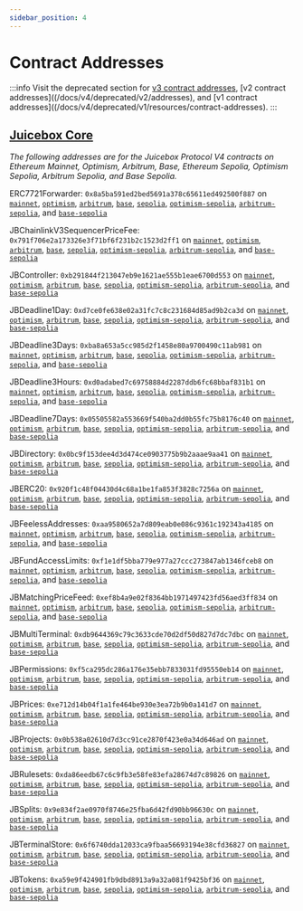 ```yaml
---
sidebar_position: 4
---
```


# Contract Addresses

:::info
Visit the deprecated section for [v3 contract addresses](/docs/v4/deprecated/v3/resources/addresses), [v2 contract addresses]((/docs/v4/deprecated/v2/addresses), and [v1 contract addresses]((/docs/v4/deprecated/v1/resources/contract-addresses).
:::

## [Juicebox Core](/docs/v4/api/core)

_The following addresses are for the Juicebox Protocol V4 contracts on Ethereum Mainnet, Optimism, Arbitrum, Base, Ethereum Sepolia, Optimism Sepolia, Arbitrum Sepolia, and Base Sepolia._

ERC7721Forwarder: `0x8a5ba591ed2bed5691a378c65611ed492500f887` on [`mainnet`](https://etherscan.io/address/0x8a5ba591ed2bed5691a378c65611ed492500f887), [`optimism`](https://optimistic.etherscan.io/address/0x8a5ba591ed2bed5691a378c65611ed492500f887), [`arbitrum`](https://arbiscan.io/address/0x8a5ba591ed2bed5691a378c65611ed492500f887), [`base`](https://basescan.org/address/0x8a5ba591ed2bed5691a378c65611ed492500f887), [`sepolia`](https://sepolia.etherscan.io/address/0x8a5ba591ed2bed5691a378c65611ed492500f887), [`optimism-sepolia`](https://sepolia.optimism.io/address/0x8a5ba591ed2bed5691a378c65611ed492500f887), [`arbitrum-sepolia`](https://sepolia.arbiscan.io/address/0x8a5ba591ed2bed5691a378c65611ed492500f887), and [`base-sepolia`](https://sepolia.basescan.org/address/0x8a5ba591ed2bed5691a378c65611ed492500f887)

JBChainlinkV3SequencerPriceFee: `0x791f706e2a173326e3f71bf6f231b2c1523d2ff1` on [`mainnet`](https://etherscan.io/address/0x791f706e2a173326e3f71bf6f231b2c1523d2ff1), [`optimism`](https://optimistic.etherscan.io/address/0x791f706e2a173326e3f71bf6f231b2c1523d2ff1), [`arbitrum`](https://arbiscan.io/address/0x791f706e2a173326e3f71bf6f231b2c1523d2ff1), [`base`](https://basescan.org/address/0x791f706e2a173326e3f71bf6f231b2c1523d2ff1), [`sepolia`](https://sepolia.etherscan.io/address/0x791f706e2a173326e3f71bf6f231b2c1523d2ff1), [`optimism-sepolia`](https://sepolia.optimism.io/address/0x791f706e2a173326e3f71bf6f231b2c1523d2ff1), [`arbitrum-sepolia`](https://sepolia.arbiscan.io/address/0x791f706e2a173326e3f71bf6f231b2c1523d2ff1), and [`base-sepolia`](https://sepolia.basescan.org/address/0x791f706e2a173326e3f71bf6f231b2c1523d2ff1)

JBController: `0xb291844f213047eb9e1621ae555b1eae6700d553` on [`mainnet`](https://etherscan.io/address/0xb291844f213047eb9e1621ae555b1eae6700d553), [`optimism`](https://optimistic.etherscan.io/address/0xb291844f213047eb9e1621ae555b1eae6700d553), [`arbitrum`](https://arbiscan.io/address/0xb291844f213047eb9e1621ae555b1eae6700d553), [`base`](https://basescan.org/address/0xb291844f213047eb9e1621ae555b1eae6700d553), [`sepolia`](https://sepolia.etherscan.io/address/0xb291844f213047eb9e1621ae555b1eae6700d553), [`optimism-sepolia`](https://sepolia.optimism.io/address/0xb291844f213047eb9e1621ae555b1eae6700d553), [`arbitrum-sepolia`](https://sepolia.arbiscan.io/address/0xb291844f213047eb9e1621ae555b1eae6700d553), and [`base-sepolia`](https://sepolia.basescan.org/address/0xb291844f213047eb9e1621ae555b1eae6700d553)

JBDeadline1Day: `0xd7ce0fe638e02a31fc7c8c231684d85ad9b2ca3d` on [`mainnet`](https://etherscan.io/address/0xd7ce0fe638e02a31fc7c8c231684d85ad9b2ca3d), [`optimism`](https://optimistic.etherscan.io/address/0xd7ce0fe638e02a31fc7c8c231684d85ad9b2ca3d), [`arbitrum`](https://arbiscan.io/address/0xd7ce0fe638e02a31fc7c8c231684d85ad9b2ca3d), [`base`](https://basescan.org/address/0xd7ce0fe638e02a31fc7c8c231684d85ad9b2ca3d), [`sepolia`](https://sepolia.etherscan.io/address/0xd7ce0fe638e02a31fc7c8c231684d85ad9b2ca3d), [`optimism-sepolia`](https://sepolia.optimism.io/address/0xd7ce0fe638e02a31fc7c8c231684d85ad9b2ca3d), [`arbitrum-sepolia`](https://sepolia.arbiscan.io/address/0xd7ce0fe638e02a31fc7c8c231684d85ad9b2ca3d), and [`base-sepolia`](https://sepolia.basescan.org/address/0xd7ce0fe638e02a31fc7c8c231684d85ad9b2ca3d)

JBDeadline3Days: `0xba8a653a5cc985d2f1458e80a9700490c11ab981` on [`mainnet`](https://etherscan.io/address/0xba8a653a5cc985d2f1458e80a9700490c11ab981), [`optimism`](https://optimistic.etherscan.io/address/0xba8a653a5cc985d2f1458e80a9700490c11ab981), [`arbitrum`](https://arbiscan.io/address/0xba8a653a5cc985d2f1458e80a9700490c11ab981), [`base`](https://basescan.org/address/0xba8a653a5cc985d2f1458e80a9700490c11ab981), [`sepolia`](https://sepolia.etherscan.io/address/0xba8a653a5cc985d2f1458e80a9700490c11ab981), [`optimism-sepolia`](https://sepolia.optimism.io/address/0xba8a653a5cc985d2f1458e80a9700490c11ab981), [`arbitrum-sepolia`](https://sepolia.arbiscan.io/address/0xba8a653a5cc985d2f1458e80a9700490c11ab981), and [`base-sepolia`](https://sepolia.basescan.org/address/0xba8a653a5cc985d2f1458e80a9700490c11ab981)

JBDeadline3Hours: `0xd0adabed7c69758884d2287ddb6fc68bbaf831b1` on [`mainnet`](https://etherscan.io/address/0xd0adabed7c69758884d2287ddb6fc68bbaf831b1), [`optimism`](https://optimistic.etherscan.io/address/0xd0adabed7c69758884d2287ddb6fc68bbaf831b1), [`arbitrum`](https://arbiscan.io/address/0xd0adabed7c69758884d2287ddb6fc68bbaf831b1), [`base`](https://basescan.org/address/0xd0adabed7c69758884d2287ddb6fc68bbaf831b1), [`sepolia`](https://sepolia.etherscan.io/address/0xd0adabed7c69758884d2287ddb6fc68bbaf831b1), [`optimism-sepolia`](https://sepolia.optimism.io/address/0xd0adabed7c69758884d2287ddb6fc68bbaf831b1), [`arbitrum-sepolia`](https://sepolia.arbiscan.io/address/0xd0adabed7c69758884d2287ddb6fc68bbaf831b1), and [`base-sepolia`](https://sepolia.basescan.org/address/0xd0adabed7c69758884d2287ddb6fc68bbaf831b1)

JBDeadline7Days: `0x05505582a553669f540ba2dd0b55fc75b8176c40` on [`mainnet`](https://etherscan.io/address/0x05505582a553669f540ba2dd0b55fc75b8176c40), [`optimism`](https://optimistic.etherscan.io/address/0x05505582a553669f540ba2dd0b55fc75b8176c40), [`arbitrum`](https://arbiscan.io/address/0x05505582a553669f540ba2dd0b55fc75b8176c40), [`base`](https://basescan.org/address/0x05505582a553669f540ba2dd0b55fc75b8176c40), [`sepolia`](https://sepolia.etherscan.io/address/0x05505582a553669f540ba2dd0b55fc75b8176c40), [`optimism-sepolia`](https://sepolia.optimism.io/address/0x05505582a553669f540ba2dd0b55fc75b8176c40), [`arbitrum-sepolia`](https://sepolia.arbiscan.io/address/0x05505582a553669f540ba2dd0b55fc75b8176c40), and [`base-sepolia`](https://sepolia.basescan.org/address/0x05505582a553669f540ba2dd0b55fc75b8176c40)

JBDirectory: `0x0bc9f153dee4d3d474ce0903775b9b2aaae9aa41` on [`mainnet`](https://etherscan.io/address/0x0bc9f153dee4d3d474ce0903775b9b2aaae9aa41), [`optimism`](https://optimistic.etherscan.io/address/0x0bc9f153dee4d3d474ce0903775b9b2aaae9aa41), [`arbitrum`](https://arbiscan.io/address/0x0bc9f153dee4d3d474ce0903775b9b2aaae9aa41), [`base`](https://basescan.org/address/0x0bc9f153dee4d3d474ce0903775b9b2aaae9aa41), [`sepolia`](https://sepolia.etherscan.io/address/0x0bc9f153dee4d3d474ce0903775b9b2aaae9aa41), [`optimism-sepolia`](https://sepolia.optimism.io/address/0x0bc9f153dee4d3d474ce0903775b9b2aaae9aa41), [`arbitrum-sepolia`](https://sepolia.arbiscan.io/address/0x0bc9f153dee4d3d474ce0903775b9b2aaae9aa41), and [`base-sepolia`](https://sepolia.basescan.org/address/0x0bc9f153dee4d3d474ce0903775b9b2aaae9aa41)

JBERC20: `0x920f1c48f04430d4c68a1be1fa853f3828c7256a` on [`mainnet`](https://etherscan.io/address/0x920f1c48f04430d4c68a1be1fa853f3828c7256a), [`optimism`](https://optimistic.etherscan.io/address/0x920f1c48f04430d4c68a1be1fa853f3828c7256a), [`arbitrum`](https://arbiscan.io/address/0x920f1c48f04430d4c68a1be1fa853f3828c7256a), [`base`](https://basescan.org/address/0x920f1c48f04430d4c68a1be1fa853f3828c7256a), [`sepolia`](https://sepolia.etherscan.io/address/0x920f1c48f04430d4c68a1be1fa853f3828c7256a), [`optimism-sepolia`](https://sepolia.optimism.io/address/0x920f1c48f04430d4c68a1be1fa853f3828c7256a), [`arbitrum-sepolia`](https://sepolia.arbiscan.io/address/0x920f1c48f04430d4c68a1be1fa853f3828c7256a), and [`base-sepolia`](https://sepolia.basescan.org/address/0x920f1c48f04430d4c68a1be1fa853f3828c7256a)

JBFeelessAddresses: `0xaa9580652a7d809eab0e086c9361c192343a4185` on [`mainnet`](https://etherscan.io/address/0xaa9580652a7d809eab0e086c9361c192343a4185), [`optimism`](https://optimistic.etherscan.io/address/0xaa9580652a7d809eab0e086c9361c192343a4185), [`arbitrum`](https://arbiscan.io/address/0xaa9580652a7d809eab0e086c9361c192343a4185), [`base`](https://basescan.org/address/0xaa9580652a7d809eab0e086c9361c192343a4185), [`sepolia`](https://sepolia.etherscan.io/address/0xaa9580652a7d809eab0e086c9361c192343a4185), [`optimism-sepolia`](https://sepolia.optimism.io/address/0xaa9580652a7d809eab0e086c9361c192343a4185), [`arbitrum-sepolia`](https://sepolia.arbiscan.io/address/0xaa9580652a7d809eab0e086c9361c192343a4185), and [`base-sepolia`](https://sepolia.basescan.org/address/0xaa9580652a7d809eab0e086c9361c192343a4185)

JBFundAccessLimits: `0xf1e1df5bba779e977a27ccc273847ab1346fceb8` on [`mainnet`](https://etherscan.io/address/0xf1e1df5bba779e977a27ccc273847ab1346fceb8), [`optimism`](https://optimistic.etherscan.io/address/0xf1e1df5bba779e977a27ccc273847ab1346fceb8), [`arbitrum`](https://arbiscan.io/address/0xf1e1df5bba779e977a27ccc273847ab1346fceb8), [`base`](https://basescan.org/address/0xf1e1df5bba779e977a27ccc273847ab1346fceb8), [`sepolia`](https://sepolia.etherscan.io/address/0xf1e1df5bba779e977a27ccc273847ab1346fceb8), [`optimism-sepolia`](https://sepolia.optimism.io/address/0xf1e1df5bba779e977a27ccc273847ab1346fceb8), [`arbitrum-sepolia`](https://sepolia.arbiscan.io/address/0xf1e1df5bba779e977a27ccc273847ab1346fceb8), and [`base-sepolia`](https://sepolia.basescan.org/address/0xf1e1df5bba779e977a27ccc273847ab1346fceb8)

JBMatchingPriceFeed: `0xef8b4a9e02f8364bb1971497423fd56aed3ff834` on [`mainnet`](https://etherscan.io/address/0xef8b4a9e02f8364bb1971497423fd56aed3ff834), [`optimism`](https://optimistic.etherscan.io/address/0xef8b4a9e02f8364bb1971497423fd56aed3ff834), [`arbitrum`](https://arbiscan.io/address/0xef8b4a9e02f8364bb1971497423fd56aed3ff834), [`base`](https://basescan.org/address/0xef8b4a9e02f8364bb1971497423fd56aed3ff834), [`sepolia`](https://sepolia.etherscan.io/address/0xef8b4a9e02f8364bb1971497423fd56aed3ff834), [`optimism-sepolia`](https://sepolia.optimism.io/address/0xef8b4a9e02f8364bb1971497423fd56aed3ff834), [`arbitrum-sepolia`](https://sepolia.arbiscan.io/address/0xef8b4a9e02f8364bb1971497423fd56aed3ff834), and [`base-sepolia`](https://sepolia.basescan.org/address/0xef8b4a9e02f8364bb1971497423fd56aed3ff834)

JBMultiTerminal: `0xdb9644369c79c3633cde70d2df50d827d7dc7dbc` on [`mainnet`](https://etherscan.io/address/0xdb9644369c79c3633cde70d2df50d827d7dc7dbc), [`optimism`](https://optimistic.etherscan.io/address/0xdb9644369c79c3633cde70d2df50d827d7dc7dbc), [`arbitrum`](https://arbiscan.io/address/0xdb9644369c79c3633cde70d2df50d827d7dc7dbc), [`base`](https://basescan.org/address/0xdb9644369c79c3633cde70d2df50d827d7dc7dbc), [`sepolia`](https://sepolia.etherscan.io/address/0xdb9644369c79c3633cde70d2df50d827d7dc7dbc), [`optimism-sepolia`](https://sepolia.optimism.io/address/0xdb9644369c79c3633cde70d2df50d827d7dc7dbc), [`arbitrum-sepolia`](https://sepolia.arbiscan.io/address/0xdb9644369c79c3633cde70d2df50d827d7dc7dbc), and [`base-sepolia`](https://sepolia.basescan.org/address/0xdb9644369c79c3633cde70d2df50d827d7dc7dbc)

JBPermissions: `0xf5ca295dc286a176e35ebb7833031fd95550eb14` on [`mainnet`](https://etherscan.io/address/0xf5ca295dc286a176e35ebb7833031fd95550eb14), [`optimism`](https://optimistic.etherscan.io/address/0xf5ca295dc286a176e35ebb7833031fd95550eb14), [`arbitrum`](https://arbiscan.io/address/0xf5ca295dc286a176e35ebb7833031fd95550eb14), [`base`](https://basescan.org/address/0xf5ca295dc286a176e35ebb7833031fd95550eb14), [`sepolia`](https://sepolia.etherscan.io/address/0xf5ca295dc286a176e35ebb7833031fd95550eb14), [`optimism-sepolia`](https://sepolia.optimism.io/address/0xf5ca295dc286a176e35ebb7833031fd95550eb14), [`arbitrum-sepolia`](https://sepolia.arbiscan.io/address/0xf5ca295dc286a176e35ebb7833031fd95550eb14), and [`base-sepolia`](https://sepolia.basescan.org/address/0xf5ca295dc286a176e35ebb7833031fd95550eb14)

JBPrices: `0xe712d14b04f1a1fe464be930e3ea72b9b0a141d7` on [`mainnet`](https://etherscan.io/address/0xe712d14b04f1a1fe464be930e3ea72b9b0a141d7), [`optimism`](https://optimistic.etherscan.io/address/0xe712d14b04f1a1fe464be930e3ea72b9b0a141d7), [`arbitrum`](https://arbiscan.io/address/0xe712d14b04f1a1fe464be930e3ea72b9b0a141d7), [`base`](https://basescan.org/address/0xe712d14b04f1a1fe464be930e3ea72b9b0a141d7), [`sepolia`](https://sepolia.etherscan.io/address/0xe712d14b04f1a1fe464be930e3ea72b9b0a141d7), [`optimism-sepolia`](https://sepolia.optimism.io/address/0xe712d14b04f1a1fe464be930e3ea72b9b0a141d7), [`arbitrum-sepolia`](https://sepolia.arbiscan.io/address/0xe712d14b04f1a1fe464be930e3ea72b9b0a141d7), and [`base-sepolia`](https://sepolia.basescan.org/address/0xe712d14b04f1a1fe464be930e3ea72b9b0a141d7)

JBProjects: `0x0b538a02610d7d3cc91ce2870f423e0a34d646ad` on [`mainnet`](https://etherscan.io/address/0x0b538a02610d7d3cc91ce2870f423e0a34d646ad), [`optimism`](https://optimistic.etherscan.io/address/0x0b538a02610d7d3cc91ce2870f423e0a34d646ad), [`arbitrum`](https://arbiscan.io/address/0x0b538a02610d7d3cc91ce2870f423e0a34d646ad), [`base`](https://basescan.org/address/0x0b538a02610d7d3cc91ce2870f423e0a34d646ad), [`sepolia`](https://sepolia.etherscan.io/address/0x0b538a02610d7d3cc91ce2870f423e0a34d646ad), [`optimism-sepolia`](https://sepolia.optimism.io/address/0x0b538a02610d7d3cc91ce2870f423e0a34d646ad), [`arbitrum-sepolia`](https://sepolia.arbiscan.io/address/0x0b538a02610d7d3cc91ce2870f423e0a34d646ad), and [`base-sepolia`](https://sepolia.basescan.org/address/0x0b538a02610d7d3cc91ce2870f423e0a34d646ad)

JBRulesets: `0xda86eedb67c6c9fb3e58fe83efa28674d7c89826` on [`mainnet`](https://etherscan.io/address/0xda86eedb67c6c9fb3e58fe83efa28674d7c89826), [`optimism`](https://optimistic.etherscan.io/address/0xda86eedb67c6c9fb3e58fe83efa28674d7c89826), [`arbitrum`](https://arbiscan.io/address/0xda86eedb67c6c9fb3e58fe83efa28674d7c89826), [`base`](https://basescan.org/address/0xda86eedb67c6c9fb3e58fe83efa28674d7c89826), [`sepolia`](https://sepolia.etherscan.io/address/0xda86eedb67c6c9fb3e58fe83efa28674d7c89826), [`optimism-sepolia`](https://sepolia.optimism.io/address/0xda86eedb67c6c9fb3e58fe83efa28674d7c89826), [`arbitrum-sepolia`](https://sepolia.arbiscan.io/address/0xda86eedb67c6c9fb3e58fe83efa28674d7c89826), and [`base-sepolia`](https://sepolia.basescan.org/address/0xda86eedb67c6c9fb3e58fe83efa28674d7c89826)

JBSplits: `0x9e834f2ae0970f8746e25fba6d42fd90bb96630c` on [`mainnet`](https://etherscan.io/address/0x9e834f2ae0970f8746e25fba6d42fd90bb96630c), [`optimism`](https://optimistic.etherscan.io/address/0x9e834f2ae0970f8746e25fba6d42fd90bb96630c), [`arbitrum`](https://arbiscan.io/address/0x9e834f2ae0970f8746e25fba6d42fd90bb96630c), [`base`](https://basescan.org/address/0x9e834f2ae0970f8746e25fba6d42fd90bb96630c), [`sepolia`](https://sepolia.etherscan.io/address/0x9e834f2ae0970f8746e25fba6d42fd90bb96630c), [`optimism-sepolia`](https://sepolia.optimism.io/address/0x9e834f2ae0970f8746e25fba6d42fd90bb96630c), [`arbitrum-sepolia`](https://sepolia.arbiscan.io/address/0x9e834f2ae0970f8746e25fba6d42fd90bb96630c), and [`base-sepolia`](https://sepolia.basescan.org/address/0x9e834f2ae0970f8746e25fba6d42fd90bb96630c)

JBTerminalStore: `0x6f6740dda12033ca9fbaa56693194e38cfd36827` on [`mainnet`](https://etherscan.io/address/0x6f6740dda12033ca9fbaa56693194e38cfd36827), [`optimism`](https://optimistic.etherscan.io/address/0x6f6740dda12033ca9fbaa56693194e38cfd36827), [`arbitrum`](https://arbiscan.io/address/0x6f6740dda12033ca9fbaa56693194e38cfd36827), [`base`](https://basescan.org/address/0x6f6740dda12033ca9fbaa56693194e38cfd36827), [`sepolia`](https://sepolia.etherscan.io/address/0x6f6740dda12033ca9fbaa56693194e38cfd36827), [`optimism-sepolia`](https://sepolia.optimism.io/address/0x6f6740dda12033ca9fbaa56693194e38cfd36827), [`arbitrum-sepolia`](https://sepolia.arbiscan.io/address/0x6f6740dda12033ca9fbaa56693194e38cfd36827), and [`base-sepolia`](https://sepolia.basescan.org/address/0x6f6740dda12033ca9fbaa56693194e38cfd36827)

JBTokens: `0xa59e9f424901fb9dbd8913a9a32a081f9425bf36` on [`mainnet`](https://etherscan.io/address/0xa59e9f424901fb9dbd8913a9a32a081f9425bf36), [`optimism`](https://optimistic.etherscan.io/address/0xa59e9f424901fb9dbd8913a9a32a081f9425bf36), [`arbitrum`](https://arbiscan.io/address/0xa59e9f424901fb9dbd8913a9a32a081f9425bf36), [`base`](https://basescan.org/address/0xa59e9f424901fb9dbd8913a9a32a081f9425bf36), [`sepolia`](https://sepolia.etherscan.io/address/0xa59e9f424901fb9dbd8913a9a32a081f9425bf36), [`optimism-sepolia`](https://sepolia.optimism.io/address/0xa59e9f424901fb9dbd8913a9a32a081f9425bf36), [`arbitrum-sepolia`](https://sepolia.arbiscan.io/address/0xa59e9f424901fb9dbd8913a9a32a081f9425bf36), and [`base-sepolia`](https://sepolia.basescan.org/address/0xa59e9f424901fb9dbd8913a9a32a081f9425bf36)
 
